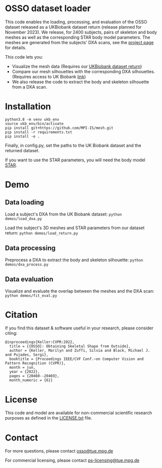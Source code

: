 # OSSO dataset loader

This code enables the loading, processing, and evaluation of the OSSO dataset released as a UKBiobank dataset return (release planned for November 2023).
We release, for 2400 subjects, pairs of skeleton and body meshes as well as the corresponding STAR body model parameters. The meshes are generated from the subjects' DXA scans, see the [project page](https://osso.is.tue.mpg.de/) for details.

This code lets you:
- Visualize the mesh data (Requires our [UKBiobank dataset return](https://biobank.ndph.ox.ac.uk/ukb/docs.cgi?id=1))
- Compare our mesh silhouettes with the corresponding DXA silhouettes. (Requires access to UK Biobank [link](https://www.ukbiobank.ac.uk/enable-your-research))
- We also release the code to extract the body and skeleton silhouette from a DXA scan. 

# Installation

```
python3.8 -m venv ukb_env 
source ukb_env/bin/activate
pip install git+https://github.com/MPI-IS/mesh.git 
pip install -r requirements.txt
pip install -e . 
```    

Finally, in config.py, set the paths to the UK Biobank dataset and the returned dataset.

If you want to use the STAR parameters, you will need the body model [STAR](https://github.com/ahmedosman/STAR).


# Demo

## Data loading

Load a subject's DXA from the UK Biobank dataset: 
```python demos/load_dxa.py```

Load the subject's 3D meshes and STAR parameters from our dataset return:
```python demos/load_return.py```

## Data processing

Preprocess a DXA to extract the body and skeleton silhouette: ```python demos/dxa_process.py```

## Data evaluation

Visualize and evaluate the overlap between the meshes and the DXA scan: ```python demos/fit_eval.py```


# Citation

If you find this dataset & software useful in your research, please consider citing:

```
@inproceedings{Keller:CVPR:2022,
  title = {{OSSO}: Obtaining Skeletal Shape from Outside},
  author = {Keller, Marilyn and Zuffi, Silvia and Black, Michael J. and Pujades, Sergi},
  booktitle = {Proceedings IEEE/CVF Conf.~on Computer Vision and Pattern Recognition (CVPR)},
  month = jun,
  year = {2022},
  pages = {20460--20469},
  month_numeric = {6}}
```

# License

This code and model are available for non-commercial scientific research purposes as defined in the [LICENSE.txt](LICENSE.txt) file.


# Contact

For more questions, please contact osso@tue.mpg.de

For commercial licensing, please contact ps-licensing@tue.mpg.de
